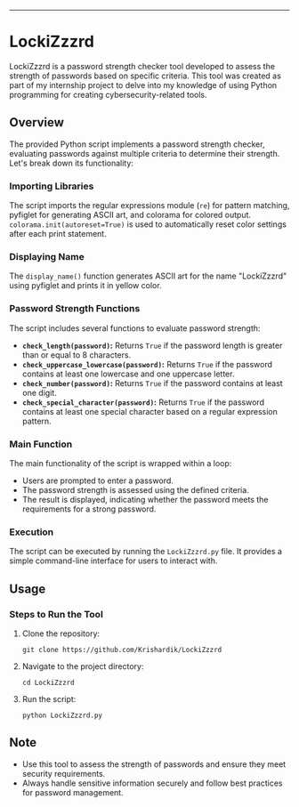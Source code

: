 

---

# LockiZzzrd

LockiZzzrd is a password strength checker tool developed to assess the strength of passwords based on specific criteria. This tool was created as part of my internship project to delve into my knowledge of using Python programming for creating cybersecurity-related tools.

## Overview

The provided Python script implements a password strength checker, evaluating passwords against multiple criteria to determine their strength. Let's break down its functionality:

### Importing Libraries

The script imports the regular expressions module (`re`) for pattern matching, pyfiglet for generating ASCII art, and colorama for colored output. `colorama.init(autoreset=True)` is used to automatically reset color settings after each print statement.

### Displaying Name

The `display_name()` function generates ASCII art for the name "LockiZzzrd" using pyfiglet and prints it in yellow color.

### Password Strength Functions

The script includes several functions to evaluate password strength:
- **`check_length(password)`:** Returns `True` if the password length is greater than or equal to 8 characters.
- **`check_uppercase_lowercase(password)`:** Returns `True` if the password contains at least one lowercase and one uppercase letter.
- **`check_number(password)`:** Returns `True` if the password contains at least one digit.
- **`check_special_character(password)`:** Returns `True` if the password contains at least one special character based on a regular expression pattern.

### Main Function

The main functionality of the script is wrapped within a loop:
- Users are prompted to enter a password.
- The password strength is assessed using the defined criteria.
- The result is displayed, indicating whether the password meets the requirements for a strong password.

### Execution

The script can be executed by running the `LockiZzzrd.py` file. It provides a simple command-line interface for users to interact with.

## Usage

### Steps to Run the Tool

1. Clone the repository:
   ```
   git clone https://github.com/Krishardik/LockiZzzrd
   ```

2. Navigate to the project directory:
   ```
   cd LockiZzzrd
   ```

3. Run the script:
   ```
   python LockiZzzrd.py
   ```

## Note

- Use this tool to assess the strength of passwords and ensure they meet security requirements.
- Always handle sensitive information securely and follow best practices for password management.
